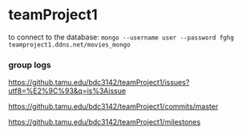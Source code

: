 # teamProject1

to connect to the database:
```mongo --username user --password fghg teamproject1.ddns.net/movies_mongo```

### group logs

https://github.tamu.edu/bdc3142/teamProject1/issues?utf8=%E2%9C%93&q=is%3Aissue

https://github.tamu.edu/bdc3142/teamProject1/commits/master

https://github.tamu.edu/bdc3142/teamProject1/milestones
